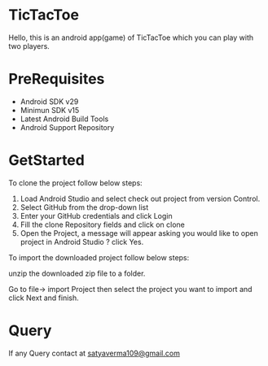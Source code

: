 # TicTacToe
Hello, this is an android app(game) of TicTacToe which you can play with two players.
# PreRequisites
<ul>
<li>Android SDK v29</li>
<li>Minimun SDK v15</li>
<li>Latest Android Build Tools</li>
<li>Android Support Repository</li>
</ul>

# GetStarted 
To clone the project follow below steps:
<ol>
<li>Load Android Studio and select check out project from version Control.</li>
<li>Select GitHub from the drop-down list</li>
<li>Enter your GitHub credentials and click Login</li>
<li>Fill the clone Repository fields and click on clone</li>
<li>Open the Project, a message will appear asking you would like to open project in Android Studio ? click Yes.</li>
</ol>
To import the downloaded project follow below steps:

unzip the downloaded zip file to a folder.

Go to file-> import Project then select the project you want to import and click Next and finish.

# Query
If any Query contact at satyaverma109@gmail.com

